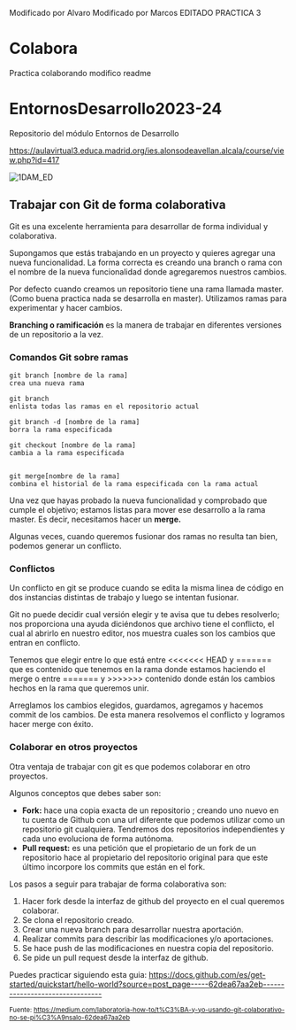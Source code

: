 
Modificado por Alvaro
Modificado por Marcos
EDITADO PRACTICA 3
# Colabora
Practica colaborando
modifico readme

# EntornosDesarrollo2023-24
Repositorio del módulo Entornos de Desarrollo

https://aulavirtual3.educa.madrid.org/ies.alonsodeavellan.alcala/course/view.php?id=417

![1DAM_ED](https://github.com/Isabelyr/EntornosDesarrollo2023-24/assets/115794006/58e7c002-c8eb-4e91-ab33-1dd8b60b678f)

## Trabajar con Git de forma colaborativa

Git es una excelente herramienta para desarrollar de forma individual y colaborativa.

Supongamos que estás trabajando en un proyecto y quieres agregar una nueva funcionalidad. La forma correcta es creando una branch o rama con el nombre de la nueva funcionalidad donde agregaremos nuestros cambios.

Por defecto cuando creamos un repositorio tiene una rama llamada master. (Como buena practica nada se desarrolla en master). Utilizamos ramas para experimentar y hacer cambios.

**Branching o ramificación** es la manera de trabajar en diferentes versiones de un repositorio a la vez.

### Comandos Git sobre ramas
```
git branch [nombre de la rama]
crea una nueva rama

git branch
enlista todas las ramas en el repositorio actual

git branch -d [nombre de la rama]
borra la rama especificada

git checkout [nombre de la rama]
cambia a la rama especificada


git merge[nombre de la rama]
combina el historial de la rama especificada con la rama actual

```

Una vez que hayas probado la nueva funcionalidad y comprobado que cumple el objetivo; estamos listas para mover ese desarrollo a la rama master. Es decir, necesitamos hacer un **merge.**

Algunas veces, cuando queremos fusionar dos ramas no resulta tan bien, podemos generar un conflicto.

### Conflictos
Un conflicto en git se produce cuando se edita la misma linea de código en dos instancias distintas de trabajo y luego se intentan fusionar.

Git no puede decidir cual versión elegir y te avisa que tu debes resolverlo; nos proporciona una ayuda diciéndonos que archivo tiene el conflicto, el cual al abrirlo en nuestro editor, nos muestra cuales son los cambios que entran en conflicto.

Tenemos que elegir entre lo que está entre <<<<<<< HEAD y ======= que es contenido que tenemos en la rama donde estamos haciendo el merge o entre ======= y >>>>>>> contenido donde están los cambios hechos en la rama que queremos unir.

Arreglamos los cambios elegidos, guardamos, agregamos y hacemos commit de los cambios. De esta manera resolvemos el conflicto y logramos hacer merge con éxito.

### Colaborar en otros proyectos
Otra ventaja de trabajar con git es que podemos colaborar en otro proyectos.

Algunos conceptos que debes saber son:

- **Fork:** hace una copia exacta de un repositorio ; creando uno nuevo en tu cuenta de Github con una url diferente que podemos utilizar como un repositorio git cualquiera. Tendremos dos repositorios independientes y cada uno evoluciona de forma autónoma.
- **Pull request:** es una petición que el propietario de un fork de un repositorio hace al propietario del repositorio original para que este último incorpore los commits que están en el fork.

Los pasos a seguir para trabajar de forma colaborativa son:

1. Hacer fork desde la interfaz de github del proyecto en el cual queremos colaborar.
2. Se clona el repositorio creado.
3. Crear una nueva branch para desarrollar nuestra aportación.
4. Realizar commits para describir las modificaciones y/o aportaciones.
5. Se hace push de las modificaciones en nuestra copia del repositorio.
6. Se pide un pull request desde la interfaz de github.

Puedes practicar siguiendo esta guia: https://docs.github.com/es/get-started/quickstart/hello-world?source=post_page-----62dea67aa2eb--------------------------------

<sub>Fuente: https://medium.com/laboratoria-how-to/t%C3%BA-y-yo-usando-git-colaborativo-no-se-pi%C3%A9nsalo-62dea67aa2eb</sub>
